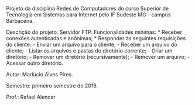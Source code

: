 Projeto da disciplina Redes de Computadores do curso Superior de Tecnologia em Sistemas para Internet pelo IF Sudeste MG - campus Barbacena.

Descrição do projeto: Servidor FTP.
	Funcionalidades mínimas:
		* Receber conexões autenticadas e anônimas;
		* Responder às seguintes requisições do cliente:
			- Enviar um arquivo para o cliente;
			- Receber um arquivo do cliente;
			- Listar os arquivos e pastas do diretório corrente;
			- Criar um diretório;
			- Remover um diretório (recursivamente);
			- Remover um arquivo;
			- Acessar outro diretório.

Autor: Marlúcio Alves Pires.

Semestre: primeiro semestre de 2016.

Prof.: Rafael Alencar

